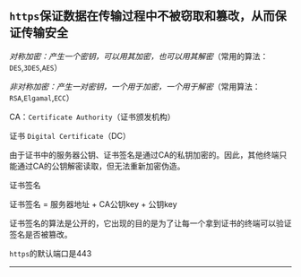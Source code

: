 ## `https`保证数据在传输过程中不被窃取和篡改，从而保证传输安全



*对称加密：产生一个密钥，可以用其加密，也可以用其解密*（常用的算法：`DES`,`3DES`,`AES`）

*非对称加密：产生一对密钥，一个用于加密，一个用于解密*（常用算法：`RSA`,`Elgamal`,`ECC`）



CA：`Certificate Authority`（证书颁发机构）

证书 `Digital Certificate`（DC）

​	由于证书中的服务器公钥、证书签名是通过CA的私钥加密的。因此，其他终端只能通过CA的公钥解密读取，但无法重新加密伪造。

证书签名 

证书签名 = 服务器地址 + CA公钥key + 公钥key

证书签名的算法是公开的，它出现的目的是为了让每一个拿到证书的终端可以验证签名是否被篡改。

`https`的默认端口是443

---

